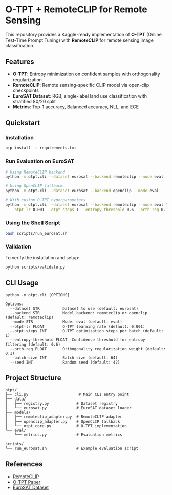 # O-TPT + RemoteCLIP for Remote Sensing

This repository provides a Kaggle-ready implementation of **O-TPT** (Online Test-Time Prompt Tuning) with **RemoteCLIP** for remote sensing image classification.

## Features

- **O-TPT**: Entropy minimization on confident samples with orthogonality regularization
- **RemoteCLIP**: Remote sensing-specific CLIP model via open-clip checkpoints
- **EuroSAT Dataset**: RGB, single-label land use classification with stratified 80/20 split
- **Metrics**: Top-1 accuracy, Balanced accuracy, NLL, and ECE

## Quickstart

### Installation

```bash
pip install -r requirements.txt
```

### Run Evaluation on EuroSAT

```bash
# Using RemoteCLIP backend
python -m otpt.cli --dataset eurosat --backend remoteclip --mode eval

# Using OpenCLIP fallback
python -m otpt.cli --dataset eurosat --backend openclip --mode eval

# With custom O-TPT hyperparameters
python -m otpt.cli --dataset eurosat --backend remoteclip --mode eval \
  --otpt-lr 0.001 --otpt-steps 1 --entropy-threshold 0.6 --orth-reg 0.1
```

### Using the Shell Script

```bash
bash scripts/run_eurosat.sh
```

### Validation

To verify the installation and setup:

```bash
python scripts/validate.py
```

## CLI Usage

```
python -m otpt.cli [OPTIONS]

Options:
  --dataset STR          Dataset to use (default: eurosat)
  --backend STR          Model backend: remoteclip or openclip (default: remoteclip)
  --mode STR             Mode: eval (default: eval)
  --otpt-lr FLOAT        O-TPT learning rate (default: 0.001)
  --otpt-steps INT       O-TPT optimization steps per batch (default: 1)
  --entropy-threshold FLOAT  Confidence threshold for entropy filtering (default: 0.6)
  --orth-reg FLOAT       Orthogonality regularization weight (default: 0.1)
  --batch-size INT       Batch size (default: 64)
  --seed INT             Random seed (default: 42)
```

## Project Structure

```
otpt/
├── cli.py                      # Main CLI entry point
├── data/
│   ├── registry.py            # Dataset registry
│   └── eurosat.py             # EuroSAT dataset loader
├── models/
│   ├── remoteclip_adapter.py  # RemoteCLIP adapter
│   ├── openclip_adapter.py    # OpenCLIP fallback
│   └── otpt_core.py           # O-TPT implementation
└── eval/
    └── metrics.py             # Evaluation metrics

scripts/
└── run_eurosat.sh             # Example evaluation script
```

## References

- [RemoteCLIP](https://github.com/ChenDelong1999/RemoteCLIP)
- [O-TPT Paper](https://arxiv.org/abs/2209.07511)
- [EuroSAT Dataset](https://github.com/phelber/EuroSAT)